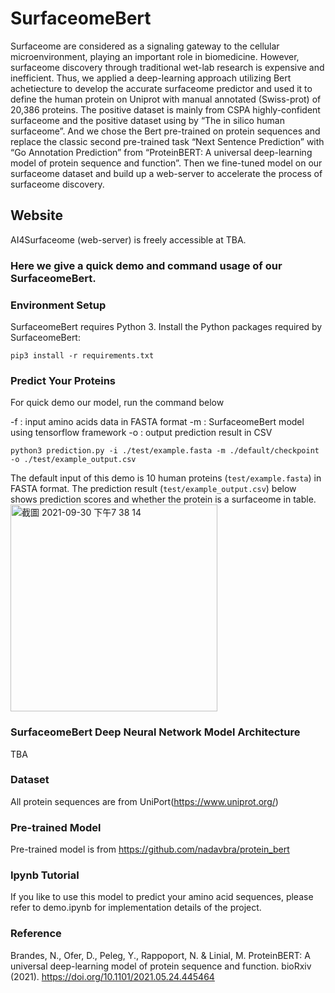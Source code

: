 # SurfaceomeBert

Surfaceome are considered as a signaling gateway to the cellular microenvironment, playing an important role in biomedicine. However, surfaceome discovery through traditional wet-lab research is expensive and inefficient. Thus, we applied a deep-learning approach utilizing Bert achetiecture to develop the accurate surfaceome predictor and used it to define the human protein on Uniprot with manual annotated (Swiss-prot) of 20,386 proteins. The positive dataset is mainly from CSPA highly-confident surfaceome and the positive dataset using by “The in silico human surfaceome”. And we chose the Bert pre-trained on protein sequences and replace the classic second pre-trained task “Next Sentence Prediction” with “Go Annotation Prediction” from “ProteinBERT: A universal deep-learning model of protein sequence and function”. Then we fine-tuned model on our surfaceome dataset and build up a web-server to accelerate the process of surfaceome discovery. 

## Website
AI4Surfaceome (web-server) is freely accessible at TBA.


### Here we give a quick demo and command usage of our SurfaceomeBert.

### Environment Setup
SurfaceomeBert requires Python 3.
Install the Python packages required by SurfaceomeBert:

```
pip3 install -r requirements.txt
```

### Predict Your Proteins

For quick demo our model, run the command below

-f : input amino acids data in FASTA format
-m : SurfaceomeBert model using tensorflow framework
-o : output prediction result in CSV

```
python3 prediction.py -i ./test/example.fasta -m ./default/checkpoint -o ./test/example_output.csv
```


The default input of this demo is 10 human proteins (`test/example.fasta`) in FASTA format.
The prediction result (`test/example_output.csv`) below shows prediction scores and whether the protein is a surfaceome in table.
<img width="331" alt="截圖 2021-09-30 下午7 38 14" src="https://user-images.githubusercontent.com/56534481/135448372-bf8db363-2591-44f4-963d-07869504a4f9.png">


### SurfaceomeBert Deep Neural Network Model Architecture
TBA

### Dataset
All protein sequences are from UniPort(https://www.uniprot.org/)

### Pre-trained Model
Pre-trained model is from https://github.com/nadavbra/protein_bert

### Ipynb Tutorial
If you like to use this model to predict your amino acid sequences, please refer to demo.ipynb for implementation details of the project.

### Reference
Brandes, N., Ofer, D., Peleg, Y., Rappoport, N. & Linial, M. ProteinBERT: A universal deep-learning model of protein sequence and function. bioRxiv (2021). https://doi.org/10.1101/2021.05.24.445464
